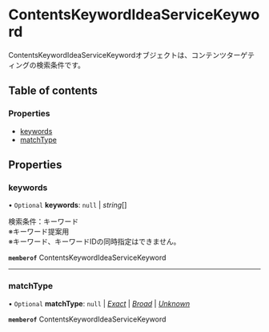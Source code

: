# ContentsKeywordIdeaServiceKeyword


<div lang=\"ja\">ContentsKeywordIdeaServiceKeywordオブジェクトは、コンテンツターゲティングの検索条件です。</div> 

## Table of contents

### Properties

- [keywords](contentskeywordideaservicekeyword.md#keywords)
- [matchType](contentskeywordideaservicekeyword.md#matchtype)

## Properties

### keywords

• `Optional` **keywords**: ``null`` \| *string*[]

<div lang=\"ja\"> 検索条件：キーワード<br> ※キーワード提案用<br> ※キーワード、キーワードIDの同時指定はできません。 </div> 

**`memberof`** ContentsKeywordIdeaServiceKeyword

___

### matchType

• `Optional` **matchType**: ``null`` \| [*Exact*](./enums/contentskeywordideaservicematchtype.md#exact) \| [*Broad*](./enums/contentskeywordideaservicematchtype.md#broad) \| [*Unknown*](./enums/contentskeywordideaservicematchtype.md#unknown)

**`memberof`** ContentsKeywordIdeaServiceKeyword
